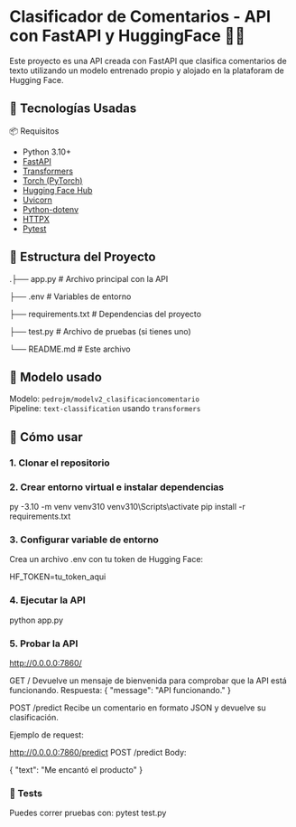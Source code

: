 # Clasificador de Comentarios - API con FastAPI y HuggingFace 🤖🚀

Este proyecto es una API creada con FastAPI que clasifica comentarios de texto utilizando un modelo entrenado propio y alojado en la plataforam de Hugging Face.

## 🚀 Tecnologías Usadas
📦 Requisitos
- Python 3.10+
- [FastAPI](https://fastapi.tiangolo.com/)
- [Transformers](https://huggingface.co/docs/transformers/)
- [Torch (PyTorch)](https://pytorch.org/)
- [Hugging Face Hub](https://huggingface.co/)
- [Uvicorn](https://www.uvicorn.org/)
- [Python-dotenv](https://pypi.org/project/python-dotenv/)
- [HTTPX](https://www.python-httpx.org/)
- [Pytest](https://docs.pytest.org/)

## 📁 Estructura del Proyecto
.├── app.py # Archivo principal con la API

 ├── .env # Variables de entorno 
 
 ├── requirements.txt # Dependencias del proyecto
 
 ├── test.py # Archivo de pruebas (si tienes uno)
 
 └── README.md # Este archivo
## 🧠 Modelo usado
Modelo: `pedrojm/modelv2_clasificacioncomentario`  
Pipeline: `text-classification` usando `transformers`

## 🚀 Cómo usar

### 1. Clonar el repositorio

### 2. Crear entorno virtual e instalar dependencias

py -3.10 -m venv venv310
venv310\Scripts\activate
pip install -r requirements.txt

### 3. Configurar variable de entorno
Crea un archivo .env con tu token de Hugging Face:

HF_TOKEN=tu_token_aqui

### 4. Ejecutar la API
python app.py

### 5. Probar la API
http://0.0.0.0:7860/  

GET /
Devuelve un mensaje de bienvenida para comprobar que la API está funcionando.
Respuesta:
{
  "message": "API funcionando."
}

POST /predict
Recibe un comentario en formato JSON y devuelve su clasificación.

Ejemplo de request:

http://0.0.0.0:7860/predict 
POST /predict
Body:

{
  "text": "Me encantó el producto"
}

### 🧪 Tests
Puedes correr pruebas con:
pytest test.py



